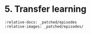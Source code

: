 # 5. Transfer learning

```{include} _patched/episodes/5-transfer-learning.md
:relative-docs: _patched/episodes
:relative-images: _patched/episodes/
```
